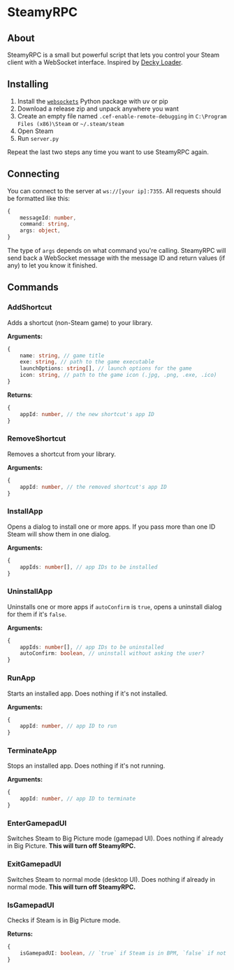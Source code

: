 # SteamyRPC

## About

SteamyRPC is a small but powerful script that lets you control your Steam client with a WebSocket interface. Inspired by [Decky Loader](https://github.com/SteamDeckHomebrew/decky-loader).

## Installing

1. Install the [`websockets`](https://pypi.org/project/websockets/) Python package with uv or pip
2. Download a release zip and unpack anywhere you want
3. Create an empty file named `.cef-enable-remote-debugging` in `C:\Program Files (x86)\Steam` or `~/.steam/steam`
4. Open Steam
5. Run `server.py`

Repeat the last two steps any time you want to use SteamyRPC again.

## Connecting

You can connect to the server at `ws://[your ip]:7355`. All requests should be formatted like this:

```typescript
{
    messageId: number,
    command: string,
    args: object,
}
```

The type of `args` depends on what command you're calling. SteamyRPC will send back a WebSocket message with the message ID and return values (if any) to let you know it finished.

## Commands

### AddShortcut

Adds a shortcut (non-Steam game) to your library.

**Arguments:**

```typescript
{
    name: string, // game title
    exe: string, // path to the game executable
    launchOptions: string[], // launch options for the game
    icon: string, // path to the game icon (.jpg, .png, .exe, .ico)
}
```

**Returns**:

```typescript
{
    appId: number, // the new shortcut's app ID
}
```

### RemoveShortcut

Removes a shortcut from your library.

**Arguments:**

```typescript
{
    appId: number, // the removed shortcut's app ID
}
```

### InstallApp

Opens a dialog to install one or more apps. If you pass more than one ID Steam will show them in one dialog.

**Arguments:**

```typescript
{
    appIds: number[], // app IDs to be installed
}
```

### UninstallApp

Uninstalls one or more apps if `autoConfirm` is `true`, opens a uninstall dialog for them if it's `false`.

**Arguments:**

```typescript
{
    appIds: number[], // app IDs to be uninstalled
    autoConfirm: boolean, // uninstall without asking the user?
}
```

### RunApp

Starts an installed app. Does nothing if it's not installed.

**Arguments:**

```typescript
{
    appId: number, // app ID to run
}
```

### TerminateApp

Stops an installed app. Does nothing if it's not running.

**Arguments:**

```typescript
{
    appId: number, // app ID to terminate
}
```

### EnterGamepadUI

Switches Steam to Big Picture mode (gamepad UI). Does nothing if already in Big Picture. **This will turn off SteamyRPC.**

### ExitGamepadUI

Switches Steam to normal mode (desktop UI). Does nothing if already in normal mode. **This will turn off SteamyRPC.**

### IsGamepadUI

Checks if Steam is in Big Picture mode.

**Returns:**

```typescript
{
    isGamepadUI: boolean, // `true` if Steam is in BPM, `false` if not
}
```
